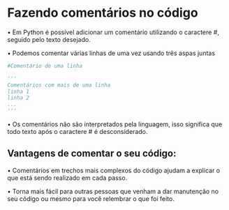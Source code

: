# Fazendo comentários no código

• Em Python é possível adicionar um comentário utilizando o caractere #, seguido pelo texto desejado.

• Podemos comentar várias linhas de uma vez usando três aspas juntas 
~~~python
#Comentário de uma linha

'''
Comentários com mais de uma linha
linha 1
linha 2 
...
'''
~~~

• Os comentários não são interpretados pela linguagem, isso significa que todo texto após o caractere # é desconsiderado.

## Vantagens de comentar o seu código: 

• Comentários em trechos mais complexos do código ajudam a explicar o que está sendo realizado em cada passo. 

• Torna mais fácil para outras pessoas que venham a dar manutenção no seu código ou mesmo para você relembrar o que foi feito. 
